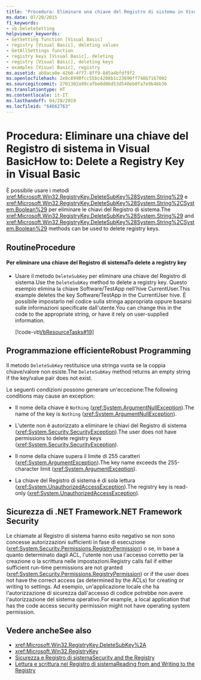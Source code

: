 ```yaml
---
title: 'Procedura: Eliminare una chiave del Registro di sistema in Visual Basic'
ms.date: 07/20/2015
f1_keywords:
- vb.DeleteSetting
helpviewer_keywords:
- GetSetting function [Visual Basic]
- registry [Visual Basic], deleting values
- GetAllSettings function
- registry keys [Visual Basic], deleting
- registry [Visual Basic], deleting keys
- examples [Visual Basic], registry
ms.assetid: ab9aca0e-42b0-4ff7-8ff9-845a4bfdf9f2
ms.openlocfilehash: 2e0c8990fcc55bc4208b1c23690ff748b7167002
ms.sourcegitcommit: 2701302a99cafbe0d86d53d540eb0fa7e9b46b36
ms.translationtype: HT
ms.contentlocale: it-IT
ms.lasthandoff: 04/28/2019
ms.locfileid: "64662763"
---
```

# <a name="how-to-delete-a-registry-key-in-visual-basic"></a><span data-ttu-id="c2ec6-102">Procedura: Eliminare una chiave del Registro di sistema in Visual Basic</span><span class="sxs-lookup"><span data-stu-id="c2ec6-102">How to: Delete a Registry Key in Visual Basic</span></span>
<span data-ttu-id="c2ec6-103">È possibile usare i metodi <xref:Microsoft.Win32.RegistryKey.DeleteSubKey%28System.String%29> e <xref:Microsoft.Win32.RegistryKey.DeleteSubKey%28System.String%2CSystem.Boolean%29> per eliminare le chiavi del Registro di sistema.</span><span class="sxs-lookup"><span data-stu-id="c2ec6-103">The <xref:Microsoft.Win32.RegistryKey.DeleteSubKey%28System.String%29> and <xref:Microsoft.Win32.RegistryKey.DeleteSubKey%28System.String%2CSystem.Boolean%29> methods can be used to delete registry keys.</span></span>  
  
## <a name="procedure"></a><span data-ttu-id="c2ec6-104">Routine</span><span class="sxs-lookup"><span data-stu-id="c2ec6-104">Procedure</span></span>  
  
#### <a name="to-delete-a-registry-key"></a><span data-ttu-id="c2ec6-105">Per eliminare una chiave del Registro di sistema</span><span class="sxs-lookup"><span data-stu-id="c2ec6-105">To delete a registry key</span></span>  
  
- <span data-ttu-id="c2ec6-106">Usare il metodo `DeleteSubKey` per eliminare una chiave del Registro di sistema.</span><span class="sxs-lookup"><span data-stu-id="c2ec6-106">Use the `DeleteSubKey` method to delete a registry key.</span></span> <span data-ttu-id="c2ec6-107">Questo esempio elimina la chiave Software/TestApp nell'hive CurrentUser.</span><span class="sxs-lookup"><span data-stu-id="c2ec6-107">This example deletes the key Software/TestApp in the CurrentUser hive.</span></span> <span data-ttu-id="c2ec6-108">È possibile impostarlo nel codice sulla stringa appropriata oppure basarsi sulle informazioni specificate dall'utente.</span><span class="sxs-lookup"><span data-stu-id="c2ec6-108">You can change this in the code to the appropriate string, or have it rely on user-supplied information.</span></span>  
  
     [!code-vb[VbResourceTasks#19](~/samples/snippets/visualbasic/VS_Snippets_VBCSharp/VbResourceTasks/VB/Class1.vb#19)]  
  
## <a name="robust-programming"></a><span data-ttu-id="c2ec6-109">Programmazione efficiente</span><span class="sxs-lookup"><span data-stu-id="c2ec6-109">Robust Programming</span></span>  
 <span data-ttu-id="c2ec6-110">Il metodo `DeleteSubKey` restituisce una stringa vuota se la coppia chiave/valore non esiste.</span><span class="sxs-lookup"><span data-stu-id="c2ec6-110">The `DeleteSubKey` method returns an empty string if the key/value pair does not exist.</span></span>  
  
 <span data-ttu-id="c2ec6-111">Le seguenti condizioni possono generare un'eccezione:</span><span class="sxs-lookup"><span data-stu-id="c2ec6-111">The following conditions may cause an exception:</span></span>  
  
- <span data-ttu-id="c2ec6-112">Il nome della chiave è `Nothing` (<xref:System.ArgumentNullException>).</span><span class="sxs-lookup"><span data-stu-id="c2ec6-112">The name of the key is `Nothing` (<xref:System.ArgumentNullException>).</span></span>  
  
- <span data-ttu-id="c2ec6-113">L'utente non è autorizzato a eliminare le chiavi del Registro di sistema (<xref:System.Security.SecurityException>).</span><span class="sxs-lookup"><span data-stu-id="c2ec6-113">The user does not have permissions to delete registry keys (<xref:System.Security.SecurityException>).</span></span>  
  
- <span data-ttu-id="c2ec6-114">Il nome della chiave supera il limite di 255 caratteri (<xref:System.ArgumentException>).</span><span class="sxs-lookup"><span data-stu-id="c2ec6-114">The key name exceeds the 255-character limit (<xref:System.ArgumentException>).</span></span>  
  
- <span data-ttu-id="c2ec6-115">La chiave del Registro di sistema è di sola lettura (<xref:System.UnauthorizedAccessException>).</span><span class="sxs-lookup"><span data-stu-id="c2ec6-115">The registry key is read-only (<xref:System.UnauthorizedAccessException>).</span></span>  
  
## <a name="net-framework-security"></a><span data-ttu-id="c2ec6-116">Sicurezza di .NET Framework</span><span class="sxs-lookup"><span data-stu-id="c2ec6-116">.NET Framework Security</span></span>  
 <span data-ttu-id="c2ec6-117">Le chiamate al Registro di sistema hanno esito negativo se non sono concesse autorizzazioni sufficienti in fase di esecuzione (<xref:System.Security.Permissions.RegistryPermission>) o se, in base a quanto determinato dagli ACL, l'utente non usa l'accesso corretto per la creazione o la scrittura nelle impostazioni.</span><span class="sxs-lookup"><span data-stu-id="c2ec6-117">Registry calls fail if either sufficient run-time permissions are not granted (<xref:System.Security.Permissions.RegistryPermission>) or if the user does not have the correct access (as determined by the ACLs) for creating or writing to settings.</span></span> <span data-ttu-id="c2ec6-118">Ad esempio, un'applicazione locale che ha l'autorizzazione di sicurezza dall'accesso di codice potrebbe non avere l'autorizzazione del sistema operativo.</span><span class="sxs-lookup"><span data-stu-id="c2ec6-118">For example, a local application that has the code access security permission might not have operating system permission.</span></span>  
  
## <a name="see-also"></a><span data-ttu-id="c2ec6-119">Vedere anche</span><span class="sxs-lookup"><span data-stu-id="c2ec6-119">See also</span></span>

- <xref:Microsoft.Win32.RegistryKey.DeleteSubKey%2A>
- <xref:Microsoft.Win32.RegistryKey>
- [<span data-ttu-id="c2ec6-120">Sicurezza e Registro di sistema</span><span class="sxs-lookup"><span data-stu-id="c2ec6-120">Security and the Registry</span></span>](../../../../visual-basic/developing-apps/programming/computer-resources/security-and-the-registry.md)
- [<span data-ttu-id="c2ec6-121">Lettura e scrittura nel Registro di sistema</span><span class="sxs-lookup"><span data-stu-id="c2ec6-121">Reading from and Writing to the Registry</span></span>](../../../../visual-basic/developing-apps/programming/computer-resources/reading-from-and-writing-to-the-registry.md)
